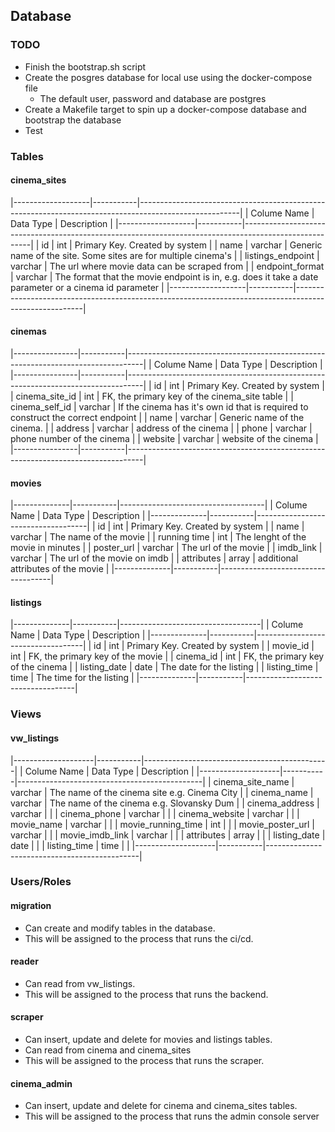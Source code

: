 ## Database

### TODO
* Finish the bootstrap.sh script
* Create the posgres database for local use using the docker-compose file
    * The default user, password and database are postgres
* Create a Makefile target to spin up a docker-compose database and bootstrap the database
* Test

### Tables

#### cinema_sites
|-------------------|-----------|-------------------------------------------------------------------------------------------------------|
| Colume Name       | Data Type | Description                                                                                           |
|-------------------|-----------|-------------------------------------------------------------------------------------------------------|
| id                | int       | Primary Key. Created by system                                                                        |
| name              | varchar   | Generic name of the site. Some sites are for multiple cinema's                                        |
| listings_endpoint | varchar   | The url where movie data can be scraped from                                                          |
| endpoint_format   | varchar   | The format that the movie endpoint is in, e.g. does it take a date parameter or a cinema id parameter |
|-------------------|-----------|-------------------------------------------------------------------------------------------------------|

#### cinemas
|----------------|-----------|----------------------------------------------------------------------------------|
| Colume Name    | Data Type | Description                                                                      |
|----------------|-----------|----------------------------------------------------------------------------------|
| id             | int       | Primary Key. Created by system                                                   |
| cinema_site_id | int       | FK, the primary key of the cinema_site table                                     |
| cinema_self_id | varchar   | If the cinema has it's own id that is required to construct the correct endpoint |
| name           | varchar   | Generic name of the cinema.                                                      |
| address        | varchar   | address of the cinema                                                            |
| phone          | varchar   | phone number of the cinema                                                       |
| website        | varchar   | website of the cinema                                                            |
|----------------|-----------|----------------------------------------------------------------------------------|

#### movies
|--------------|-----------|------------------------------------|
| Colume Name  | Data Type | Description                        |
|--------------|-----------|------------------------------------|
| id           | int       | Primary Key. Created by system     |
| name         | varchar   | The name of the movie              |
| running time | int       | The lenght of the movie in minutes |
| poster_url   | varchar   | The url of the movie               |
| imdb_link    | varchar   | The url of the movie on imdb       |
| attributes   | array     | additional attributes of the movie |
|--------------|-----------|------------------------------------|

#### listings
|--------------|-----------|-----------------------------------|
| Colume Name  | Data Type | Description                       |
|--------------|-----------|-----------------------------------|
| id           | int       | Primary Key. Created by system    |
| movie_id     | int       | FK, the primary key of the movie  |
| cinema_id    | int       | FK, the primary key of the cinema |
| listing_date | date      | The date for the listing          |
| listing_time | time      | The time for the listing          |
|--------------|-----------|-----------------------------------|

### Views

#### vw_listings
|--------------------|-----------|----------------------------------------------|
| Colume Name        | Data Type | Description                                  |
|--------------------|-----------|----------------------------------------------|
| cinema_site_name   | varchar   | The name of the cinema site e.g. Cinema City |
| cinema_name        | varchar   | The name of the cinema e.g. Slovansky Dum    |
| cinema_address     | varchar   |                                              |
| cinema_phone       | varchar   |                                              |
| cinema_website     | varchar   |                                              |
| movie_name         | varchar   |                                              |
| movie_running_time | int       |                                              |
| movie_poster_url   | varchar   |                                              |
| movie_imdb_link    | varchar   |                                              |
| attributes         | array     |                                              |
| listing_date       | date      |                                              |
| listing_time       | time      |                                              |
|--------------------|-----------|----------------------------------------------|

### Users/Roles

#### migration
* Can create and modify tables in the database.
* This will be assigned to the process that runs the ci/cd.

#### reader
* Can read from vw_listings.
* This will be assigned to the process that runs the backend.

#### scraper
* Can insert, update and delete for movies and listings tables.
* Can read from cinema and cinema_sites
* This will be assigned to the process that runs the scraper.

#### cinema_admin
* Can insert, update and delete for cinema and cinema_sites tables.
* This will be assigned to the process that runs the admin console server

